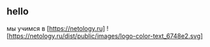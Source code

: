 ## hello
мы учимся в [https://netology.ru]
![https://netology.ru/dist/public/images/logo-color-text_6748e2.svg]
